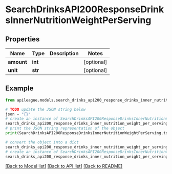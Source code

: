# SearchDrinksAPI200ResponseDrinksInnerNutritionWeightPerServing


## Properties

Name | Type | Description | Notes
------------ | ------------- | ------------- | -------------
**amount** | **int** |  | [optional] 
**unit** | **str** |  | [optional] 

## Example

```python
from apileague.models.search_drinks_api200_response_drinks_inner_nutrition_weight_per_serving import SearchDrinksAPI200ResponseDrinksInnerNutritionWeightPerServing

# TODO update the JSON string below
json = "{}"
# create an instance of SearchDrinksAPI200ResponseDrinksInnerNutritionWeightPerServing from a JSON string
search_drinks_api200_response_drinks_inner_nutrition_weight_per_serving_instance = SearchDrinksAPI200ResponseDrinksInnerNutritionWeightPerServing.from_json(json)
# print the JSON string representation of the object
print(SearchDrinksAPI200ResponseDrinksInnerNutritionWeightPerServing.to_json())

# convert the object into a dict
search_drinks_api200_response_drinks_inner_nutrition_weight_per_serving_dict = search_drinks_api200_response_drinks_inner_nutrition_weight_per_serving_instance.to_dict()
# create an instance of SearchDrinksAPI200ResponseDrinksInnerNutritionWeightPerServing from a dict
search_drinks_api200_response_drinks_inner_nutrition_weight_per_serving_from_dict = SearchDrinksAPI200ResponseDrinksInnerNutritionWeightPerServing.from_dict(search_drinks_api200_response_drinks_inner_nutrition_weight_per_serving_dict)
```
[[Back to Model list]](../README.md#documentation-for-models) [[Back to API list]](../README.md#documentation-for-api-endpoints) [[Back to README]](../README.md)


